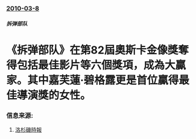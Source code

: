 ### [2010-03-8](/news/2010/03/8/index.md)

##### 拆弹部队
#  《拆弹部队》在第82屆奧斯卡金像獎奪得包括最佳影片等六個獎項，成為大贏家。其中嘉芙蓮·碧格露更是首位贏得最佳導演獎的女性。




### 信息来源:

1. [洛杉磯時報](http://theenvelope.latimes.com/awards/oscars/env-oscar-show7-2010mar07,0,5076292.story)
